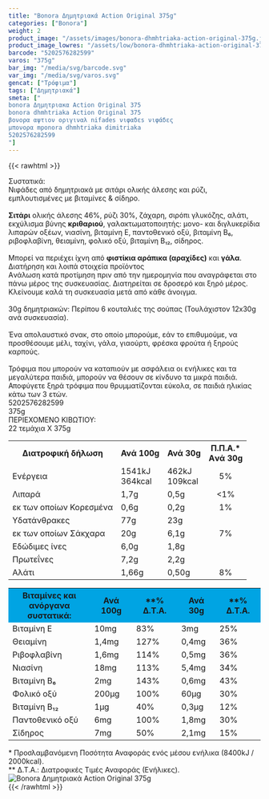 ```yaml
---
title: "Bonora Δημητριακά Action Original 375g"
categories: ["Bonora"]
weight: 2
product_image: "/assets/images/bonora-dhmhtriaka-action-original-375g.jpg"
product_image_lowres: "/assets/low/bonora-dhmhtriaka-action-original-375g.jpg"
barcode: "5202576282599"
varos: "375g"
bar_img: "/media/svg/barcode.svg"
var_img: "/media/svg/varos.svg"
gencat: ["Τρόφιμα"]
tags: ["Δημητριακά"]
smeta: ["
bonora Δημητριακα Action Original 375
bonora dhmhtriaka Action Original 375
βονορα αψτιον οριγιναλ nifades νιφαδεs νιφάδες
μπονορα mponora dhmhtriaka dimitriaka
5202576282599
"]
---
```

{{< rawhtml >}}

<div class="sload58"><div class="product"><div id="sistatika">Συστατικά:</div><div class="alltext">Νιφάδες από δημητριακά με σιτάρι ολικής άλεσης και ρύζι, εμπλουτισμένες με βιταμίνες &amp; σίδηρο.<br><br><b>Σιτάρι</b> ολικής άλεσης 46%, ρύζι 30%, ζάχαρη, σιρόπι γλυκόζης, αλάτι, εκχύλισμα βύνης <b>κριθαριού</b>, γαλακτωματοποιητής: μονο- και διγλυκερίδια λιπαρών οξέων, νιασίνη, βιταμίνη Ε, παντοθενικό οξύ, βιταμίνη Β₆, ριβοφλαβίνη, θειαμίνη, φολικό οξύ, βιταμίνη Β₁₂, σίδηρος.<br><br>Μπορεί να περιέχει ίχνη από <b>φιστίκια αράπικα (αραχίδες)</b> και <b>γάλα</b>.</div><div id="loipa">Διατήρηση και λοιπά στοιχεία προϊόντος</div><div class="alltext">Aνάλωση κατά προτίμηση πριν από την ημερομηνία που αναγράφεται στο πάνω μέρος της συσκευασίας. Διατηρείται σε δροσερό και ξηρό μέρος. Κλείνουμε καλά τη συσκευασία μετά από κάθε άνοιγμα.<br><br>30g δημητριακών: Περίπου 6 κουταλιές της σούπας (Τουλάχιστον 12x30g ανά συσκευασία).<br><br>Ένα απολαυστικό σνακ, στο οποίο μπορούμε, εάν το επιθυμούμε, να προσθέσουμε μέλι, ταχίνι, γάλα, γιαούρτι, φρέσκα φρούτα ή ξηρούς καρπούς.<br><br>Τρόφιμα που μπορούν να καταπιούν με ασφάλεια οι ενήλικες και τα μεγαλύτερα παιδιά, μπορούν να θέσουν σε κίνδυνο τα μικρά παιδιά. Αποφύγετε ξηρά τρόφιμα που θρυμματίζονται εύκολα, σε παιδιά ηλικίας κάτω των 3 ετών.</div><div id="barcode"><div id="barimage1"></div><span id="bartext">5202576282599</span></div><div id="varos"><div id="varosimage1"></div><span id="varostext">375g</span></div><div id="kivotio">ΠΕΡΙΕΧΟΜΕΝΟ ΚΙΒΩΤΙΟΥ:<br>22 τεμάχια Χ 375g</div><table id="diatable"><tbody><tr><th>Διατροφική δήλωση</th><th>Ανά 100g</th><th>Ανά 30g</th><th>Π.Π.Α.*<br>Aνά 30g</th></tr><tr><td class="texr2">Ενέργεια</td><td class="texr">1541kJ<br>364kcal</td><td class="texr">462kJ<br>109kcal</td><td class="texr" style="text-align:center">5%</td></tr><tr><td class="texr2">Λιπαρά</td><td class="texr">1,7g</td><td class="texr">0,5g</td><td class="texr" style="text-align:center">&lt;1%</td></tr><tr><td class="gray">εκ των οποίων Κορεσµένα</td><td class="gray2">0,6g</td><td class="gray2">0,2g</td><td class="gray2" style="text-align:center">1%</td></tr><tr><td class="texr2">Yδατάνθρακες</td><td class="texr">77g</td><td class="texr">23g</td><td class="texr" style="text-align:center"></td></tr><tr><td class="gray">εκ των οποίων Σάκχαρα</td><td class="gray2">20g</td><td class="gray2">6,1g</td><td class="gray2" style="text-align:center">7%</td></tr><tr><td class="texr2">Eδώδιμες ίνες</td><td class="texr">6,0g</td><td class="texr">1,8g</td><td class="texr" style="text-align:center"></td></tr><tr><td class="texr2">Πρωτεΐνες</td><td class="texr">7,2g</td><td class="texr">2,2g</td><td class="texr" style="text-align:center"></td></tr><tr><td class="texr2">Αλάτι</td><td class="texr">1,66g</td><td class="texr">0,50g</td><td class="texr" style="text-align:center">8%</td></tr></tbody></table><div class="keno"></div><table id="diatable"><tbody><tr><th style="background:#00a4e3">Βιταμίνες και<br>ανόργανα συστατικά:</th><th style="background:#00a4e3">Ανά 100g</th><th style="background:#00a4e3">**% Δ.Τ.Α.</th><th style="background:#00a4e3">Ανά 30g</th><th style="background:#00a4e3">**% Δ.Τ.Α.</th></tr><tr class="t1"><td class="texr2">Βιταμίνη Ε</td><td class="texr">10mg</td><td class="texr">83%</td><td class="texr">3mg</td><td class="texr">25%</td></tr><tr><td class="texr2">Θειαμίνη</td><td class="texr">1,4mg</td><td class="texr">127%</td><td class="texr">0,4mg</td><td class="texr">36%</td></tr><tr><td class="texr2">Ριβοφλαβίνη</td><td class="texr">1,6mg</td><td class="texr">114%</td><td class="texr">0,5mg</td><td class="texr">36%</td></tr><tr><td class="texr2">Νιασίνη</td><td class="texr">18mg</td><td class="texr">113%</td><td class="texr">5,4mg</td><td class="texr">34%</td></tr><tr><td class="texr2">Βιταμίνη Β₆</td><td class="texr">2mg</td><td class="texr">143%</td><td class="texr">0,6mg</td><td class="texr">43%</td></tr><tr><td class="texr2">Φολικό οξύ</td><td class="texr">200μg</td><td class="texr">100%</td><td class="texr">60μg</td><td class="texr">30%</td></tr><tr><td class="texr2">Βιταμίνη Β₁₂</td><td class="texr">1μg</td><td class="texr">40%</td><td class="texr">0,3μg</td><td class="texr">12%</td></tr><tr><td class="texr2">Παντοθενικό οξύ</td><td class="texr">6mg</td><td class="texr">100%</td><td class="texr">1,8mg</td><td class="texr">30%</td></tr><tr><td class="texr2">Σίδηρος</td><td class="texr">7mg</td><td class="texr">50%</td><td class="texr">2,1mg</td><td class="texr">15%</td></tr></tbody></table><div class="alltext">* Προσλαμβανόμενη Ποσότητα Αναφοράς ενός μέσου ενήλικα (8400kJ / 2000kcal).<br>** Δ.Τ.Α.: Διατροφικές Τιμές Αναφοράς (Ενήλικες).</div><div class="pimg"><img alt="Bonora Δημητριακά Action Original 375g" title="Bonora Δημητριακά Action Original 375g" src="/assets/images/bonora-dhmhtriaka-action-original-375g.jpg"></div></div></div>
{{< /rawhtml >}}


